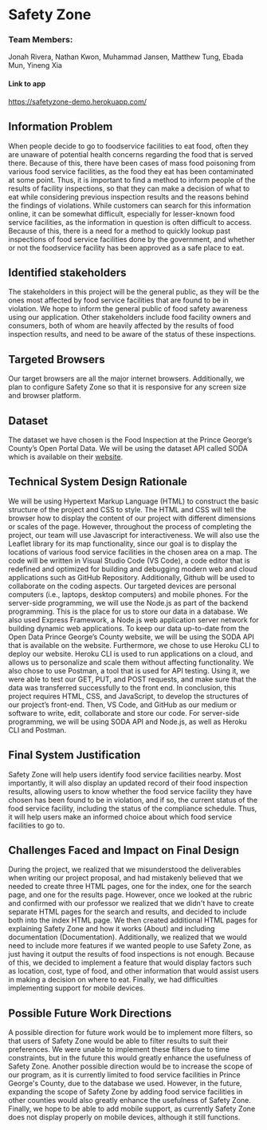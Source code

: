 # Safety Zone

### Team Members:
Jonah Rivera, Nathan Kwon, Muhammad Jansen, Matthew Tung, Ebada Mun, Yineng Xia

#### Link to app
https://safetyzone-demo.herokuapp.com/

## Information Problem
When people decide to go to foodservice facilities to eat food, often they are unaware of potential health concerns regarding the food that is served there. Because of this, there have been cases of mass food poisoning from various food service facilities, as the food they eat has been contaminated at some point. Thus, it is important to find a method to inform people of the results of facility inspections, so that they can make a decision of what to eat while considering previous inspection results and the reasons behind the findings of violations. While customers can search for this information online, it can be somewhat difficult, especially for lesser-known food service facilities, as the information in question is often difficult to access. Because of this, there is a need for a method to quickly lookup past inspections of food service facilities done by the government, and whether or not the foodservice facility has been approved as a safe place to eat.

## Identified stakeholders
The stakeholders in this project will be the general public, as they will be the ones most affected by food service facilities that are found to be in violation. We hope to inform the general public of food safety awareness using our application. Other stakeholders include food facility owners and consumers, both of whom are heavily affected by the results of food inspection results, and need to be aware of the status of these inspections.

## Targeted Browsers
Our target browsers are all the major internet browsers. Additionally, we plan to configure Safety Zone so that it is responsive for any screen size and browser platform.

## Dataset 
The dataset we have chosen is the Food Inspection at the Prince George’s County’s Open Portal Data. We will be using the dataset API called SODA which is available on their [website](https://data.princegeorgescountymd.gov/Health/Food-Inspection/umjn-t2iz).

## Technical System Design Rationale
We will be using Hypertext Markup Language (HTML) to construct the basic structure of the project and CSS to style. The HTML and CSS will tell the browser how to display the content of our project with different dimensions or scales of the page. However, throughout the process of completing the project, our team will use Javascript for interactiveness. We will also use the Leaflet library for its map functionality, since our goal is to display the locations of various food service facilities in the chosen area on a map. The code will be written in Visual Studio Code (VS Code), a code editor that is redefined and optimized for building and debugging modern web and cloud applications such as GitHub Repository. Additionally, Github will be used to collaborate on the coding aspects. Our targeted devices are personal computers (i.e., laptops, desktop computers) and mobile phones. For the server-side programming, we will use the Node.js as part of the backend programming. This is the place for us to store our data in a database. We also used Express Framework, a Node.js web application server network for building dynamic web applications. To keep our data up-to-date from the Open Data Prince George’s County website, we will be using the SODA API that is available on the website. Furthermore, we chose to use Heroku CLI to deploy our website. Heroku CLI is used to run applications on a cloud, and allows us to personalize and scale them without affecting functionality. We also chose to use Postman, a tool that is used for API testing. Using it, we were able to test our GET, PUT, and POST requests, and make sure that the data was transferred successfully to the front end. In conclusion, this project requires HTML, CSS, and JavaScript, to develop the structures of our project’s front-end. Then, VS Code, and GitHub as our medium or software to write, edit, collaborate and store our code. For server-side programming, we will be using SODA API and Node.js, as well as Heroku CLI and Postman.

## Final System Justification
Safety Zone will help users identify food service facilities nearby. Most importantly, it will also display an updated record of their food inspection results, allowing users to know whether the food service facility they have chosen has been found to be in violation, and if so, the current status of the food service facility, including the status of the compliance schedule. Thus, it will help users make an informed choice about which food service facilities to go to.

## Challenges Faced and Impact on Final Design
During the project, we realized that we misunderstood the deliverables when writing our project proposal, and had mistakenly believed that we needed to create three HTML pages, one for the index, one for the search page, and one for the results page. However, once we looked at the rubric and confirmed with our professor we realized that we didn't have to create separate HTML pages for the search and results, and decided to include both into the index HTML page. We then created additional HTML pages for explaining Safety Zone and how it works (About) and including documentation (Documentation). Additionally, we realized that we would need to include more features if we wanted people to use Safety Zone, as just having it output the results of food inspections is not enough. Because of this, we decided to implement a feature that would display factors such as location, cost, type of food, and other information that would assist users in making a decision on where to eat. Finally, we had difficulties implementing support for mobile devices.

## Possible Future Work Directions 
A possible direction for future work would be to implement more filters, so that users of Safety Zone would be able to filter results to suit their preferences. We were unable to implement these filters due to time constraints, but in the future this would greatly enhance the usefulness of Safety Zone. Another possible direction would be to increase the scope of our program, as it is currently limited to food service facilities in Prince George's County, due to the database we used. However, in the future, expanding the scope of Safety Zone by adding food service facilities in other counties would also greatly enhance the usefulness of Safety Zone. Finally, we hope to be able to add mobile support, as currently Safety Zone does not display properly on mobile devices, although it still functions.
